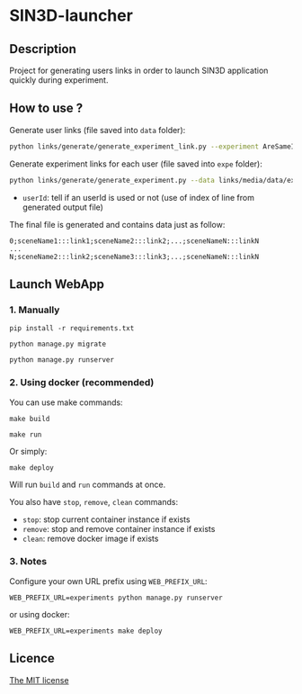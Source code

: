 # SIN3D-launcher

## Description

Project for generating users links in order to launch SIN3D application quickly during experiment.

## How to use ?


Generate user links (file saved into `data` folder):
```sh
python links/generate/generate_experiment_link.py --experiment AreSameImagesRandom --experimentId expe1 --scenes Appart1opt02,Bureau1,Cendrier --output expe1.csv
```

Generate experiment links for each user (file saved into `expe` folder):
```sh
python links/generate/generate_experiment.py --data links/media/data/expe1.csv --scenes 2 --users 150 --userId 1 --output expe1_user_links.csv
```

- `userId`: tell if an userId is used or not (use of index of line from generated output file)

The final file is generated and contains data just as follow:

```
0;sceneName1:::link1;sceneName2:::link2;...;sceneNameN:::linkN
...
N;sceneName2:::link2;sceneName3:::link3;...;sceneNameN:::linkN
```

## Launch WebApp

### 1. Manually

```
pip install -r requirements.txt
```

```
python manage.py migrate
```

```
python manage.py runserver
```

### 2. Using docker (recommended)

You can use make commands:

```
make build
```

```
make run
```

Or simply:

```
make deploy
```

Will run `build` and `run` commands at once.

You also have `stop`, `remove`, `clean` commands:
- `stop`: stop current container instance if exists
- `remove`: stop and remove container instance if exists
- `clean`: remove docker image if exists

### 3. Notes

Configure your own URL prefix using `WEB_PREFIX_URL`:

```
WEB_PREFIX_URL=experiments python manage.py runserver
```

or using docker:

```
WEB_PREFIX_URL=experiments make deploy
```

## Licence

[The MIT license](LICENSE)